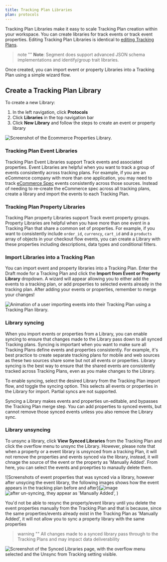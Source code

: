 ```yaml
---
title: Tracking Plan Libraries
plan: protocols
---
```


Tracking Plan Libraries make it easy to scale Tracking Plan creation within your workspace. You can create libraries for track events or track event properties. Editing Tracking Plan Libraries is identical to [editing Tracking Plans](/docs/protocols/tracking-plan/create/).

> note ""
> **Note**: Segment does support advanced JSON schema implementations and identify/group trait libraries.

Once created, you can import event or property Libraries into a Tracking Plan using a simple wizard flow.

## Create a Tracking Plan Library

To create a new Library:
1. In the left navigation, click **Protocols**
2. Click **Libraries** in the top navigation bar
3. Click **New Library** and follow the steps to create an event or property library

![Screenshot of the Ecommerce Properties Library.](../images/property_library_example.png)

### Tracking Plan Event Libraries

Tracking Plan Event Libraries support Track events and associated properties. Event Libraries are helpful when you want to track a group of events consistently across tracking plans. For example, if you are an eCommerce company with more than one application, you may need to track [eCommerce Spec](/docs/connections/spec/ecommerce/v2/) events consistently across those sources. Instead of needing to re-create the eCommerce spec across all tracking plans, create a library and import the events to each Tracking Plan.

### Tracking Plan Property Libraries

Tracking Plan property Libraries support Track event property groups. Property Libraries are helpful when you have more than one event in a Tracking Plan that share a common set of properties. For example, if you want to consistently include `order_id`, `currency`, `cart_id` and a `products` array of objects in your checkout flow events, you can create a Library with these properties including descriptions, data types and conditional filters.

### Import Libraries into a Tracking Plan

You can import event and property libraries into a Tracking Plan. Enter the Draft mode for a Tracking Plan and click the **Import from Event or Property Library** dropdown. A wizard will appear allowing you to either add the events to a tracking plan, or add properties to selected events already in the tracking plan. After adding your events or properties, remember to merge your changes!

![Animation of a user importing events into their Tracking Plan using a Tracking Plan library.](../images/import_library_to_tracking_plan.gif)

### Library syncing


When you import events or properties from a Library, you can enable syncing to ensure that changes made to the Library pass down to all synced Tracking plans. Syncing is important when you want to make sure all Tracking Plans define events and properties consistently. For example, it's best practice to create separate tracking plans for mobile and web sources as these two sources share some but not all events or properties. Library syncing is the best way to ensure that the shared events are consistently tracked across Tracking Plans, even as you make changes to the Library.

To enable syncing, select the desired Library from the Tracking Plan import flow, and toggle the syncing option. This selects all events or properties in the Library for import. Partial syncs are not supported.

Syncing a Library makes events and properties un-editable, and bypasses the Tracking Plan merge step. You can add properties to synced events, but cannot remove those synced events unless you also remove the Library sync. 

### Library unsyncing

To unsync a library, click **View Synced Libraries** from the Tracking Plan and click the overflow menu to unsync the Library.
However, please note that when a property or a event library is unsynced from a tracking Plan, it will not remove the properties and events synced via the library, instead, it will chnage the source of the event or the property as 'Manually Added'. From here, you can select the events and proeprties to manaully delete them.

![Screenshots of event properties that was synced via a library, however after unsycing the event library, the following images shows how the event appears in the tracking plan before and after](![image](https://github.com/user-attachments/assets/09f2e4dd-a988-414a-9333-343cc915474c) 
![after un-syncing, they appear as 'Manually Added',](https://segment.zendesk.com/attachments/token/g5zAeCdyxxmj6xeDHUtMRu5fw/?name=image.png)
)

You'd not be able to resync the property/event library until you delete the event properties manually from the Tracking Plan and that is because, since the same properties/events already exist in the Tracking Plan as 'Manually Added', it will not allow you to sync a property library with the same properties

> warning ""
> All changes made to a synced library pass through to the Tracking Plans and may impact data deliverability

![Screenshot of the Synced Libraries page, with the overflow menu selected and the Unsync from Tracking setting visible.](../images/unsync_library.png)

